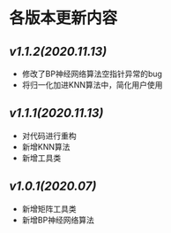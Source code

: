 # 各版本更新内容

## _v1.1.2(2020.11.13)_

- 修改了BP神经网络算法空指针异常的bug
- 将归一化加进KNN算法中，简化用户使用

## _v1.1.1(2020.11.13)_

- 对代码进行重构
- 新增KNN算法
- 新增工具类

## _v1.0.1(2020.07)_

- 新增矩阵工具类
- 新增BP神经网络算法